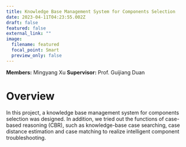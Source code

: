 ```yaml
---
title: Knowledge Base Management System for Components Selection
date: 2023-04-11T04:23:55.002Z
draft: false
featured: false
external_link: ""
image:
  filename: featured
  focal_point: Smart
  preview_only: false
---
```

**Members:** Mingyang Xu
**Supervisor:** Prof. Guijiang Duan



# Overview

In this project, a knowledge base management system for components selection was designed. In addition, we tried out the functions of case-based reasoning (CBR), such as knowledge-base case searching, case distance estimation and case matching to realize intelligent component troubleshooting.